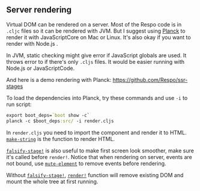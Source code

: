 
Server rendering
----

Virtual DOM can be rendered on a server.
Most of the Respo code is in `.cljc` files so it can be rendered with JVM.
But I suggest using [Planck][planck] to render it with JavaScriptCore on Mac or Linux.
It's also okay if you want to render with Node.js .

[planck]: http://planck-repl.org/

In JVM, static checking might give error if JavaScript globals are used.
It throws error to if there's only `.cljs` files.
It would be easier running with Node.js or JavaScriptCode.

And here is a demo rendering with Planck: https://github.com/Respo/ssr-stages

To load the dependencies into Planck, try these commands and use `-i` to run script:

```clojure
export boot_deps=`boot show -c`
planck -c $boot_deps:src/ -i render.cljs
```

In `render.cljs` you need to import the component and render it to HTML.
[`make-string`](/docs/make-string.html) is the function to render HTML.

[`falsify-stage!`](/docs/falsify-stage!.html) is also useful to make first screen look smoother, make sure it's called before `render!`.
Notice that when rendering on server, events are not bound,
use [`mute-element`](/docs/mute-element.html) to remove events before rendering.

Without [`falsify-stage!`](/docs/falsify-stage!.html), [`render!`](/docs/render!.html) function will remove existing DOM and mount the whole tree at first running.
